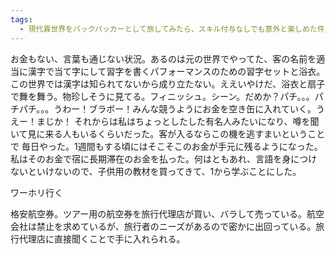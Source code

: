 ```yaml
---
tags:
  - 現代異世界をバックパッカーとして旅してみたら、スキル付与なしでも意外と楽しめた件/各話
---
```

お金もない、言葉も通じない状況。あるのは元の世界でやってた、客の名前を適当に漢字で当て字にして習字を書くパフォーマンスのための習字セットと浴衣。この世界では漢字は知られてないから成り立たない。ええいやけだ、浴衣と扇子で舞を舞う。物珍しそうに見てる。フィニッシュ。シーン。だめか？パチ。。。パチパチ。。。うわー！ブラボー！みんな競うようにお金を空き缶に入れていく。うえー！まじか！
それからは私はちょっとしたした有名人みたいになり、噂を聞いて見に来る人もいるくらいだった。客が入るならこの機を逃すまいということで
毎日やった。1週間もする頃にはそこそこのお金が手元に残るようになった。私はそのお金で宿に長期滞在のお金を払った。何はともあれ、言語を身につけないといけないので、子供用の教材を買ってきて、1から学ぶことにした。

ワーホリ行く

格安航空券。ツアー用の航空券を旅行代理店が買い、バラして売っている。航空会社は禁止を求めているが、旅行者のニーズがあるので密かに出回っている。旅行代理店に直接聞くことで手に入れられる。


